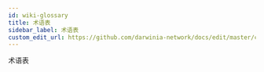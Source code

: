 ```yaml
---
id: wiki-glossary
title: 术语表
sidebar_label: 术语表
custom_edit_url: https://github.com/darwinia-network/docs/edit/master/content/zh-CN/wiki-misc-glossary.md
---
```


术语表

